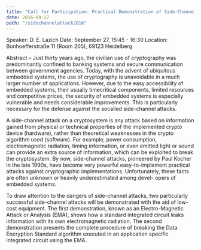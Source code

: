 ```yaml
---
title: "Call for Participation: Practical Demonstration of Side-Channel Attacks as a Serious Threat to the Security of Embedded Systems"
date: 2016-09-27
path: "/sidechannelattack2016"
---
```


Speaker: D. E. Lazich Date: September 27, 15:45 - 16:30 Location: Bonhoefferstraße 11 (Room 205), 69123 Heidelberg

Abstract – Just thirty years ago, the civilian use of cryptography was predominantly confined to banking systems and secure communication between government agencies. Today, with the advent of ubiquitous embedded systems, the use of cryptography is unavoidable in a much larger number of applications. However, due to the easy accessibility of embedded systems, their usually timecritical components, limited resources and competitive prices, the security of embedded systems is especially vulnerable and needs considerable improvements. This is particularly necessary for the defense against the socalled side-channel attacks.

A side-channel attack on a cryptosystem is any attack based on information gained from physical or technical properties of the implemented crypto device (hardware), rather than theoretical weaknesses in the crypto algorithm used (software). For example, power consumption, electromagnetic radiation, timing information, or even emitted light or sound can provide an extra source of information, which can be exploited to break the cryptosystem. By now, side-channel attacks, pioneered by Paul Kocher in the late 1990s, have become very powerful easy-to-implement practical attacks against cryptographic implementations. Unfortunately, these facts are often unknown or heavily underestimated among devel- opers of embedded systems.

To draw attention to the dangers of side-channel attacks, two particularly successful side-channel attacks will be demonstrated with the aid of low-cost equipment. The first demonstration, known as an Electro-Magnetic Attack or Analysis (EMA), shows how a standard integrated circuit leaks information with its own electromagnetic radiation. The second demonstration presents the complete procedure of breaking the Data Encryption Standard algorithm executed in an application specific integrated circuit using the EMA.

